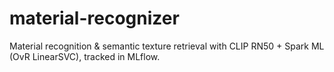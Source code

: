 # material-recognizer
Material recognition &amp; semantic texture retrieval with CLIP RN50 + Spark ML (OvR LinearSVC), tracked in MLflow.
